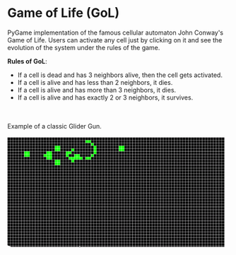 # Game of Life (GoL)

PyGame implementation of the famous cellular automaton John Conway's Game of Life. 
Users can activate any cell just by clicking on it and see the evolution of the system under the rules of the game.

**Rules of GoL**:
- If a cell is dead and has 3 neighbors alive, then the cell gets activated.
- If a cell is alive and has less than 2 neighbors, it dies.
- If a cell is alive and has more than 3 neighbors, it dies.
- If a cell is alive and has exactly 2 or 3 neighbors, it survives.

<br />
<br />
Example of a classic Glider Gun.
<br />
<br />

<div align="center">
<img src="game_of_life/gof_gif.gif" />
</div>
